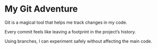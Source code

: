 # My Git Adventure

Git is a magical tool that helps me track changes in my code.

Every commit feels like leaving a footprint in the project’s history.

Using branches, I can experiment safely without affecting the main code.

